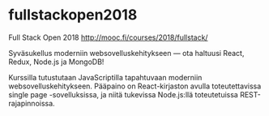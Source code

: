 # fullstackopen2018

Full Stack Open 2018
http://mooc.fi/courses/2018/fullstack/

Syväsukellus moderniin websovelluskehitykseen — ota haltuusi React, Redux, Node.js ja MongoDB!

Kurssilla tutustutaan JavaScriptilla tapahtuvaan moderniin websovelluskehitykseen. Pääpaino on React-kirjaston avulla toteutettavissa single page -sovelluksissa, ja niitä tukevissa Node.js:llä toteutetuissa REST-rajapinnoissa.
